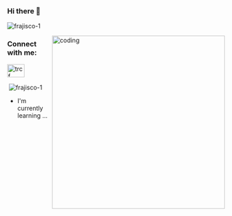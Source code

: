 ### Hi there 👋

<p align="left"> <img src="https://komarev.com/ghpvc/?username=frajisco-1&label=Profile%20views&color=0e75b6&style=flat" alt="frajisco-1" /> </p>
<img align="right" alt="coding" width="400" src="https://miro.medium.com/v2/resize:fit:552/1*vJjJ3Mdok6Rvxx85IIRqBQ.gif">

<h3 align="left">Connect with me:</h3>
<p align="left">
<a href="https://www.hackerearth.com/trcf yzomous" target="blank"><img align="center" src="https://raw.githubusercontent.com/rahuldkjain/github-profile-readme-generator/master/src/images/icons/Social/hackerearth.svg" alt="trcf yzomous" height="30" width="40" /></a>
</p>

<p>&nbsp;<img align="center" src="https://github-readme-stats.vercel.app/api?username=frajisco-1&show_icons=true&locale=en" alt="frajisco-1" /></p>


- I'm currently learning ...
